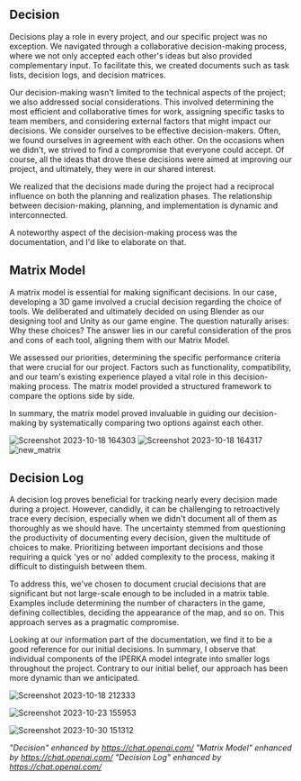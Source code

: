 ## Decision

Decisions play a role in every project, and our specific project was no exception. We navigated through a collaborative decision-making process, where we not only accepted each other's ideas but also provided complementary input. To facilitate this, we created documents such as task lists, decision logs, and decision matrices.

Our decision-making wasn't limited to the technical aspects of the project; we also addressed social considerations. This involved determining the most efficient and collaborative times for work, assigning specific tasks to team members, and considering external factors that might impact our decisions. We consider ourselves to be effective decision-makers. Often, we found ourselves in agreement with each other. On the occasions when we didn't, we strived to find a compromise that everyone could accept. Of course, all the ideas that drove these decisions were aimed at improving our project, and ultimately, they were in our shared interest.

We realized that the decisions made during the project had a reciprocal influence on both the planning and realization phases. The relationship between decision-making, planning, and implementation is dynamic and interconnected.

A noteworthy aspect of the decision-making process was the documentation, and I'd like to elaborate on that.

## Matrix Model
A matrix model is essential for making significant decisions. In our case, developing a 3D game involved a crucial decision regarding the choice of tools. We deliberated and ultimately decided on using Blender as our designing tool and Unity as our game engine. The question naturally arises: Why these choices? The answer lies in our careful consideration of the pros and cons of each tool, aligning them with our Matrix Model.

We assessed our priorities, determining the specific performance criteria that were crucial for our project. Factors such as functionality, compatibility, and our team's existing experience played a vital role in this decision-making process. The matrix model provided a structured framework to compare the options side by side.

In summary, the matrix model proved invaluable in guiding our decision-making by systematically comparing two options against each other.

![Screenshot 2023-10-18 164303](https://github.com/Maximilian-Noethe/m413_ap23a_FNAP/assets/142780256/60ced470-a157-4cf4-a762-2e8506ba18e8)
![Screenshot 2023-10-18 164317](https://github.com/Maximilian-Noethe/m413_ap23a_FNAP/assets/142780256/e6421183-e17c-4e52-bfc5-99b25675dfbb)
![new_matrix](https://github.com/Maximilian-Noethe/m413_ap23a_FNAP/assets/142780256/e5afa0ba-ea07-4a48-95cf-af48fd9960ba)




## Decision Log

A decision log proves beneficial for tracking nearly every decision made during a project. However, candidly, it can be challenging to retroactively trace every decision, especially when we didn't document all of them as thoroughly as we should have. The uncertainty stemmed from questioning the productivity of documenting every decision, given the multitude of choices to make. Prioritizing between important decisions and those requiring a quick 'yes or no' added complexity to the process, making it difficult to distinguish between them.

To address this, we've chosen to document crucial decisions that are significant but not large-scale enough to be included in a matrix table. Examples include determining the number of characters in the game, defining collectibles, deciding the appearance of the map, and so on. This approach serves as a pragmatic compromise.

Looking at our information part of the documentation, we find it to be a good reference for our initial decisions. In summary, I observe that individual components of the IPERKA model integrate into smaller logs throughout the project. Contrary to our initial belief, our approach has been more dynamic than we anticipated.


![Screenshot 2023-10-18 212333](https://github.com/Maximilian-Noethe/m413_ap23a_FNAP/assets/142780256/643b6171-a984-435f-93df-175f65576cb6)

![Screenshot 2023-10-23 155953](https://github.com/Maximilian-Noethe/m413_ap23a_FNAP/assets/142780256/a56b7f9c-c55d-46cd-ba21-0e51aa101e83)

![Screenshot 2023-10-30 151312](https://github.com/Maximilian-Noethe/m413_ap23a_FNAP/assets/142780256/66d3635d-670c-467f-8676-f99e6b26ea2c)

*"Decision" enhanced by https://chat.openai.com/*
*"Matrix Model" enhanced by https://chat.openai.com/*
*"Decision Log" enhanced by https://chat.openai.com/*




